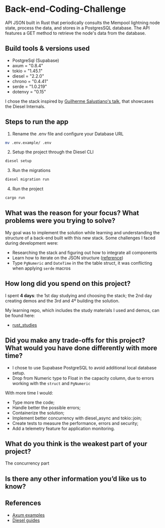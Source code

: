 # Back-end-Coding-Challenge
API JSON built in Rust that periodically consults the Mempool lightning node state, process the data, and stores in a PostgresSQL database. The API features a GET method to retrieve the node's data from the database.

## Build tools & versions used
- PostgreSql (Supabase)
- axum = "0.8.4"
- tokio = "1.45.1"
- diesel = "2.2.0"
- chrono = "0.4.41"
- serde = "1.0.219"
- dotenvy = "0.15"

I chose the stack inspired by [Guilherme Salustiano's talk](https://youtu.be/v0axYVJX_hI), that showcases the Diesel Internals. 

## Steps to run the app

1. Rename the .env file and configure your Database URL

```bash
mv .env.example/ .env
```

2. Setup the project through the Diesel CLI 

```bash
diesel setup
```

3. Run the migrations

```bash
diesel migration run 
```

4. Run the project

```bash
cargo run 
```

## What was the reason for your focus? What problems were you trying to solve?
My goal was to implement the solution while learning and understanding the structure of a back-end built with this new stack. 
Some challenges I faced during development were:
- Researching the stack and figuring out how to integrate all components
- Learn how to iterate on the JSON structure ([reference](https://ectobit.com/blog/parsing-json-in-rust/))
- Type `PgNumeric` and `DateTime` in the the table struct, it was conflicting when applying `serde` macros

## How long did you spend on this project?
I spent **4 days**: the 1st day studying and choosing the stack; the 2nd day creating demos and the 3rd and 4º building the solution. 

My learning repo, which includes the study materials I used and demos, can be found here:
- [rust_studies](https://github.com/PedroCo3lho/rust_studies/tree/main)

## Did you make any trade-offs for this project? What would you have done differently with more time?
- I chose to use Supabase PostgreSQL to avoid additional local database setup. 
- Drop from Numeric type to Float in the capacity column, due to errors working with the `struct` and `PgNumeric`

With more time I would:
- Type more the code;
- Handle better the possible errors;
- Containerize the solution; 
- Implement better concurrency with diesel_async and tokio::join;
- Create tests to measure the performance, errors and security;
- Add a telemetry feature for application monitoring.

## What do you think is the weakest part of your project?
The concurrency part 

## Is there any other information you’d like us to know?

## References
- [Axum examples](https://github.com/tokio-rs/axum/tree/main/examples)
- [Diesel guides](https://diesel.rs/guides/getting-started)
